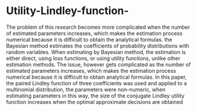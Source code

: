 # Utility-Lindley-function-
The problem of this research becomes more complicated when the number of estimated parameters increases, which makes the estimation process numerical because it is difficult to obtain the analytical formulas. the Bayesian method estimates the coefficients of probability distributions with random variables. When estimating by Bayesian method, the estimation is either direct, using loss functions, or using utility functions, unlike other estimation methods. The issue, however gets complicated as the number of estimated parameters increases, which makes the estimation process numerical because it is difficult to obtain analytical formulas. In this paper, the paired Lindley function of three coefficients was used and applied to a multinomial distribution, the parameters were non-numeric, when estimating parameters in this way, the size of the conjugate Lindley utility function increases when the optimal approximate decisions are obtained
